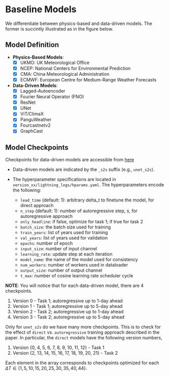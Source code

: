# Baseline Models
We differentiate between physics-based and data-driven models. The former is succintly illustrated as in the figure below. 

## Model Definition
- __Physics-Based Models__:
    - [x] UKMO: UK Meteorological Office
    - [x] NCEP: National Centers for Environmental Prediction
    - [x] CMA: China Meteorological Administration
    - [x] ECMWF: European Centre for Medium-Range Weather Forecasts

- __Data-Driven Models__:
    - [x] Lagged-Autoencoder
    - [x] Fourier Neural Operator (FNO)
    - [x] ResNet
    - [x] UNet
    - [x] ViT/ClimaX
    - [x] PanguWeather
    - [x] Fourcastnetv2
    - [x] GraphCast

## Model Checkpoints
Checkpoints for data-driven models are accessible from [here](https://huggingface.co/datasets/LEAP/ChaosBench/tree/main/logs)

- Data-driven models are indicated by the `_s2s` suffix (e.g., `unet_s2s`). 

- The hyperparameter specifications are located in `version_xx/lightning_logs/hparams.yaml`. The hyperparameters encode the following:

    - `lead_time` (default: 1): arbitrary delta_t to finetune the model, for direct approach
    - `n_step` (default: 1): number of autoregressive step, s, for autoregressive approach
    - `only_headline`: if false, optimize for task 1; if true for task 2
    - `batch_size`: the batch size used for training
    - `train_years`: list of years used for training
    - `val_years`: list of years used for validation
    - `epochs`: number of epoch
    - `input_size`: number of input channel
    - `learning_rate`: update step at each iteration
    - `model_name`: the name of the model used for consistency
    - `num_workers`: number of workers used in dataloader
    - `output_size`: number of output channel
    - `t_max`: number of cosine learning rate scheduler cycle
    
__NOTE__: You will notice that for each data-driven model, there are 4 checkpoints. 

1. Version 0 - Task 1; autoregressive up to 1-day ahead
2. Version 1 - Task 1; autoregressive up to 5-day ahead
3. Version 2 - Task 2; autoregressive up to 1-day ahead
4. Version 3 - Task 2; autoregressive up to 5-day ahead

Only for `unet_s2s` do we have many more checkpoints. This is to check for the effect of `direct` vs. `autoregressive` training approach described in the paper. In particular, the `direct` models have the following version numbers,
1. Version {0, 4, 5, 6, 7, 8, 9, 10, 11, 12} - Task 1
2. Version {2, 13, 14, 15, 16, 17, 18, 19, 20, 21} - Task 2

Each element in the array corresponds to checkpoints optimized for each $\Delta T \in \{1, 5, 10, 15, 20, 25, 30, 35, 40, 44\}$.